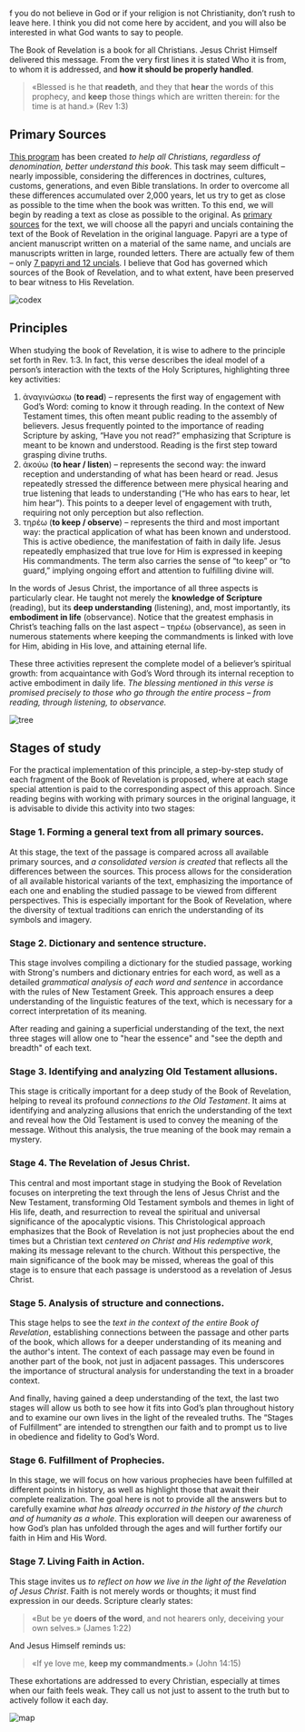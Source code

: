 f you do not believe in God or if your religion is not Christianity, don’t rush to leave here. I think you did not come here by accident, and you will also be interested in what God wants to say to people.

The Book of Revelation is a book for all Christians. Jesus Christ Himself delivered this message. From the very first lines it is stated Who it is from, to whom it is addressed, and **how it should be properly handled**. 

> «Blessed is he that **readeth**, and they that **hear** the words of this prophecy, and **keep** those things which are written therein: for the time is at hand.» (Rev 1:3)

## Primary Sources

[This program](data:about) has been created *to help all Christians, regardless of denomination, better understand this book*. This task may seem difficult – nearly impossible, considering the differences in doctrines, cultures, customs, generations, and even Bible translations. In order to overcome all these differences accumulated over 2,000 years, let us try to get as close as possible to the time when the book was written. To this end, we will begin by reading a text as close as possible to the original. As [primary sources](data:sources) for the text, we will choose all the papyri and uncials containing the text of the Book of Revelation in the original language. Papyri are a type of ancient manuscript written on a material of the same name, and uncials are manuscripts written in large, rounded letters. There are actually few of them – only [7 papyri and 12 uncials](https://en.wikipedia.org/wiki/Biblical_manuscript). I believe that God has governed which sources of the Book of Revelation, and to what extent, have been preserved to bear witness to His Revelation.

![codex](resource:assets/images/Topics/banner_preface.png)

## Principles

When studying the book of Revelation, it is wise to adhere to the principle set forth in Rev. 1:3. In fact, this verse describes the ideal model of a person’s interaction with the texts of the Holy Scriptures, highlighting three key activities:

1. ἀναγινώσκω (**to read**) – represents the first way of engagement with God’s Word: coming to know it through reading. In the context of New Testament times, this often meant public reading to the assembly of believers. Jesus frequently pointed to the importance of reading Scripture by asking, “Have you not read?” emphasizing that Scripture is meant to be known and understood. Reading is the first step toward grasping divine truths.
2. ἀκούω (**to hear / listen**) – represents the second way: the inward reception and understanding of what has been heard or read. Jesus repeatedly stressed the difference between mere physical hearing and true listening that leads to understanding (“He who has ears to hear, let him hear”). This points to a deeper level of engagement with truth, requiring not only perception but also reflection.
3. τηρέω (**to keep / observe**) – represents the third and most important way: the practical application of what has been known and understood. This is active obedience, the manifestation of faith in daily life. Jesus repeatedly emphasized that true love for Him is expressed in keeping His commandments. The term also carries the sense of “to keep” or “to guard,” implying ongoing effort and attention to fulfilling divine will.

In the words of Jesus Christ, the importance of all three aspects is particularly clear. He taught not merely the **knowledge of Scripture** (reading), but its **deep understanding** (listening), and, most importantly, its **embodiment in life** (observance). Notice that the greatest emphasis in Christ’s teaching falls on the last aspect – τηρέω (observance), as seen in numerous statements where keeping the commandments is linked with love for Him, abiding in His love, and attaining eternal life.

These three activities represent the complete model of a believer’s spiritual growth: from acquaintance with God’s Word through its internal reception to active embodiment in daily life. *The blessing mentioned in this verse is promised precisely to those who go through the entire process – from reading, through listening, to observance.*

![tree](resource:assets/images/Topics/banner_preface2.png)

## Stages of study

For the practical implementation of this principle, a step-by-step study of each fragment of the Book of Revelation is proposed, where at each stage special attention is paid to the corresponding aspect of this approach. Since reading begins with working with primary sources in the original language, it is advisable to divide this activity into two stages:

### **Stage 1. Forming a general text from all primary sources.**

At this stage, the text of the passage is compared across all available primary sources, and *a consolidated version is created* that reflects all the differences between the sources. This process allows for the consideration of all available historical variants of the text, emphasizing the importance of each one and enabling the studied passage to be viewed from different perspectives. This is especially important for the Book of Revelation, where the diversity of textual traditions can enrich the understanding of its symbols and imagery.

### **Stage 2. Dictionary and sentence structure.**

This stage involves compiling a dictionary for the studied passage, working with Strong's numbers and dictionary entries for each word, as well as a detailed *grammatical analysis of each word and sentence* in accordance with the rules of New Testament Greek. This approach ensures a deep understanding of the linguistic features of the text, which is necessary for a correct interpretation of its meaning.

After reading and gaining a superficial understanding of the text, the next three stages will allow one to "hear the essence" and "see the depth and breadth" of each text.

### **Stage 3. Identifying and analyzing Old Testament allusions.**

This stage is critically important for a deep study of the Book of Revelation, helping to reveal its profound *connections to the Old Testament*. It aims at identifying and analyzing allusions that enrich the understanding of the text and reveal how the Old Testament is used to convey the meaning of the message. Without this analysis, the true meaning of the book may remain a mystery.

### **Stage 4. The Revelation of Jesus Christ.**

This central and most important stage in studying the Book of Revelation focuses on interpreting the text through the lens of Jesus Christ and the New Testament, transforming Old Testament symbols and themes in light of His life, death, and resurrection to reveal the spiritual and universal significance of the apocalyptic visions. This Christological approach emphasizes that the Book of Revelation is not just prophecies about the end times but a Christian text *centered on* *Christ and His redemptive work*, making its message relevant to the church. Without this perspective, the main significance of the book may be missed, whereas the goal of this stage is to ensure that each passage is understood as a revelation of Jesus Christ.

### **Stage 5. Analysis of structure and connections.**

This stage helps to see the *text in the context of the entire Book of Revelation*, establishing connections between the passage and other parts of the book, which allows for a deeper understanding of its meaning and the author's intent. The context of each passage may even be found in another part of the book, not just in adjacent passages. This underscores the importance of structural analysis for understanding the text in a broader context.

And finally, having gained a deep understanding of the text, the last two stages will allow us both to see how it fits into God’s plan throughout history and to examine our own lives in the light of the revealed truths. The “Stages of Fulfillment” are intended to strengthen our faith and to prompt us to live in obedience and fidelity to God’s Word.

### **Stage 6. Fulfillment of Prophecies.**

In this stage, we will focus on how various prophecies have been fulfilled at different points in history, as well as highlight those that await their complete realization. The goal here is not to provide all the answers but to carefully examine *what has already occurred in the history of the church and of humanity as a whole*. This exploration will deepen our awareness of how God’s plan has unfolded through the ages and will further fortify our faith in Him and His Word.

### **Stage 7. Living Faith in Action.**

This stage invites us *to reflect on how we live in the light of the Revelation of Jesus Christ*. Faith is not merely words or thoughts; it must find expression in our deeds. Scripture clearly states:

> «But be ye **doers of the word**, and not hearers only, deceiving your own selves.» (James 1:22)

And Jesus Himself reminds us:

> «If ye love me, **keep my commandments**.» (John 14:15)

These exhortations are addressed to every Christian, especially at times when our faith feels weak. They call us not just to assent to the truth but to actively follow it each day.

![map](resource:assets/images/Topics/banner_preface3.png)
